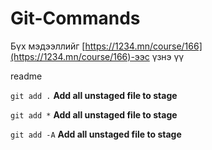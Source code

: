 # Git-Commands

Бүх мэдээллийг [https://1234.mn/course/166](https://1234.mn/course/166)-ээс үзнэ үү

readme

`git add .` **Add all unstaged file to stage**  

`git add *` **Add all unstaged file to stage**  

`git add -A` **Add all unstaged file to stage**  
